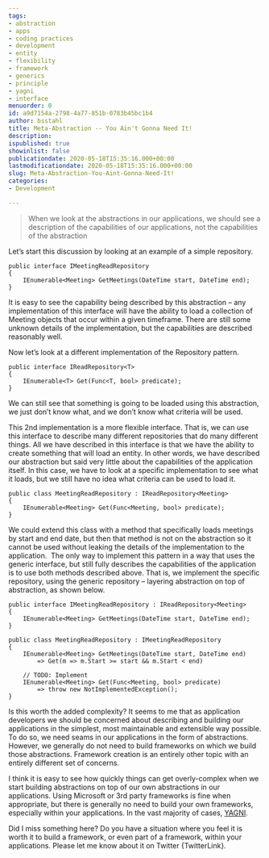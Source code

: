 ```yaml
---
tags:
- abstraction
- apps
- coding practices
- development
- entity
- flexibility
- framework
- generics
- principle
- yagni
- interface
menuorder: 0
id: a9d7154a-2798-4a77-851b-0783b45bc1b4
author: bsstahl
title: Meta-Abstraction -- You Ain't Gonna Need It!
description: 
ispublished: true
showinlist: false
publicationdate: 2020-05-18T15:35:16.000+00:00
lastmodificationdate: 2020-05-18T15:35:16.000+00:00
slug: Meta-Abstraction-You-Aint-Gonna-Need-It!
categories:
- Development

---
```

> When we look at the abstractions in our applications, we should see a description of the capabilities of our applications, not the capabilities of the abstraction

Let’s start this discussion by looking at an example of a simple repository.

    public interface IMeetingReadRepository 
    { 
    	IEnumerable<Meeting> GetMeetings(DateTime start, DateTime end); 
    }

It is easy to see the capability being described by this abstraction – any implementation of this interface will have the ability to load a collection of Meeting objects that occur within a given timeframe. There are still some unknown details of the implementation, but the capabilities are described reasonably well.

Now let’s look at a different implementation of the Repository pattern.

    public interface IReadRepository<T> 
    { 
    	IEnumerable<T> Get(Func<T, bool> predicate); 
    }

We can still see that something is going to be loaded using this abstraction, we just don’t know what, and we don’t know what criteria will be used.

This 2nd implementation is a more flexible interface. That is, we can use this interface to describe many different repositories that do many different things. All we have described in this interface is that we have the ability to create something that will load an entity. In other words, we have described our abstraction but said very little about the capabilities of the application itself. In this case, we have to look at a specific implementation to see what it loads, but we still have no idea what criteria can be used to load it.

    public class MeetingReadRepository : IReadRepository<Meeting> 
    { 
    	IEnumerable<Meeting> Get(Func<Meeting, bool> predicate); 
    }

We could extend this class with a method that specifically loads meetings by start and end date, but then that method is not on the abstraction so it cannot be used without leaking the details of the implementation to the application.  The only way to implement this pattern in a way that uses the generic interface, but still fully describes the capabilities of the application is to use both methods described above. That is, we implement the specific repository, using the generic repository – layering abstraction on top of abstraction, as shown below.

    public interface IMeetingReadRepository : IReadRepository<Meeting> 
    { 
    	IEnumerable<Meeting> GetMeetings(DateTime start, DateTime end); 
    }
    
    public class MeetingReadRepository : IMeetingReadRepository
    {
    	IEnumerable<Meeting> GetMeetings(DateTime start, DateTime end) 
    		=> Get(m => m.Start >= start && m.Start < end)
    
    	// TODO: Implement
    	IEnumerable<Meeting> Get(Func<Meeting, bool> predicate)
    		=> throw new NotImplementedException();
    }

Is this worth the added complexity? It seems to me that as application developers we should be concerned about describing and building our applications in the simplest, most maintainable and extensible way possible. To do so, we need seams in our applications in the form of abstractions. However, we generally do not need to build frameworks on which we build those abstractions. Framework creation is an entirely other topic with an entirely different set of concerns.

I think it is easy to see how quickly things can get overly-complex when we start building abstractions on top of our own abstractions in our applications. Using Microsoft or 3rd party frameworks is fine when appropriate, but there is generally no need to build your own frameworks, especially within your applications. In the vast majority of cases, [YAGNI]({PathToRoot}/Search/yagni.html).

Did I miss something here? Do you have a situation where you feel it is worth it to build a framework, or even part of a framework, within your applications. Please let me know about it on Twitter {TwitterLink}.